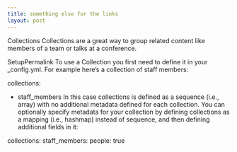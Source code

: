 ```yaml
---
title: something else for the links
layout: post
---
```


Collections
Collections are a great way to group related content like members of a team or talks at a conference.

SetupPermalink
To use a Collection you first need to define it in your _config.yml. For example here’s a collection of staff members:

collections:
  - staff_members
In this case collections is defined as a sequence (i.e., array) with no additional metadata defined for each collection. You can optionally specify metadata for your collection by defining collections as a mapping (i.e., hashmap) instead of sequence, and then defining additional fields in it:

collections:
  staff_members:
    people: true
